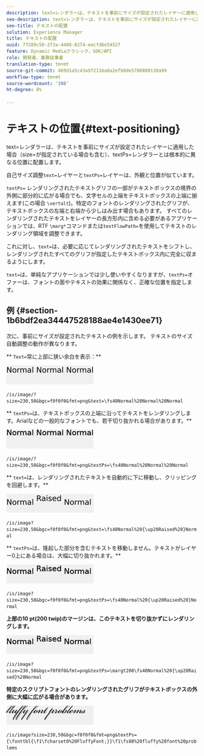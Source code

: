 ```yaml
---
description: text=レンダラーは、テキストを事前にサイズが設定されたレイヤーに適用した場合（size=が指定されている場合も含む）、textPs=レンダラーとは根本的に異なる位置に配置します。
seo-description: text=レンダラーは、テキストを事前にサイズが設定されたレイヤーに適用した場合（size=が指定されている場合も含む）、textPs=レンダラーとは根本的に異なる位置に配置します。
seo-title: テキストの配置
solution: Experience Manager
title: テキストの配置
uuid: 77289c50-2f3a-4486-8274-eecfd6e5452f
feature: Dynamic Mediaクラシック，SDK/API
role: 開発者、業務従事者
translation-type: tm+mt
source-git-commit: 469d1a5c43a972116a8a2efb0de5708800130a99
workflow-type: tm+mt
source-wordcount: '308'
ht-degree: 0%

---
```



# テキストの位置{#text-positioning}

text=レンダラーは、テキストを事前にサイズが設定されたレイヤーに適用した場合（size=が指定されている場合も含む）、textPs=レンダラーとは根本的に異なる位置に配置します。

自己サイズ調整`text=`レイヤーと`textPs=`レイヤーは、外観と位置が似ています。

`textPs=` レンダリングされたテキストグリフの一部がテキストボックスの境界の外側に部分的に広がる場合でも、文字セルの上端をテキストボックスの上端に揃えます(この場合 `\vertalt`)。特定のフォントのレンダリングされたグリフが、テキストボックスの左端と右端から少しはみ出す場合もあります。 すべてのレンダリングされたテキストをレイヤーの長方形内に含める必要があるアプリケーションでは、RTF `\marg*`コマンドまたは`textFlowPath=`を使用してテキストのレンダリング領域を調整できます。

これに対し、`text=`は、必要に応じてレンダリングされたテキストをシフトし、レンダリングされたすべてのグリフが指定したテキストボックス内に完全に収まるようにします。

`text=`は、単純なアプリケーションでは少し使いやすくなりますが、`textPs=`オファーは、フォントの面やテキストの効果に関係なく、正確な位置を指定します。

## 例 {#section-1b6bdf2ea34447528188ae4e1430ee71}

次に、事前にサイズが設定されたテキストの例を示します。 テキストのサイズ自動調整の動作が異なります。

** `Text=`常に上部に狭い余白を表示：**

![](assets/tp01.png)

`/is/image/?size=230,50&bgc=f0f0f0&fmt=png&text=\fs40Normal%20Normal%20Normal`

** `textPs=`は、テキストボックスの上端に沿ってテキストをレンダリングします。Arialなどの一般的なフォントでも、若干切り抜かれる場合があります。**

![](assets/tp02.png)

`/is/image/?size=230,50&bgc=f0f0f0&fmt=png&textPs=\fs40Normal%20Normal%20Normal`

** `text=`は、レンダリングされたテキストを自動的に下に移動し、クリッピングを回避します。**

![](assets/tp03.png)

`/is/image?size=230,50&bgc=f0f0f0&fmt=png&text=\fs40Normal%20{\up20Raised%20}Normal`

** `textPs=`は、隆起した部分を含むテキストを移動しません。テキストがレイヤー0上にある場合は、大幅に切り抜かれます。**

![](assets/tp04.png)

`/is/image?size=230,50&bgc=f0f0f0&fmt=png&textPs=\fs40Normal%20{\up20Raised%20}Normal`

**上部の10 pt(200 twip)のマージンは、このテキストを切り抜かずにレンダリングします。**

![](assets/tp05.png)

`/is/image?size=230,50&bgc=f0f0f0&fmt=png&textPs=\margt200\fs40Normal%20{\up20Raised}%20Normal`

**特定のスクリプトフォントのレンダリングされたグリフがテキストボックスの外側に大幅に広がる場合があります。**

![](assets/tp06.png)

`/is/image?size=230,50&bgc=f0f0f0&fmt=png&textPs={\fonttbl{\f1\fcharset0%20FluffyFont;}}\f1\fs88%20fluffy%20font%20problems`
